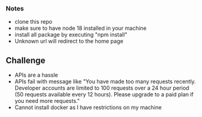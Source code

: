 ### Notes

- clone this repo
- make sure to have node 18 installed in your machine
- install all package by executing "npm install"
- Unknown url will redirect to the home page

## Challenge

- APIs are a hassle
- APIs fail with message like "You have made too many requests recently. Developer accounts are limited to 100 requests over a 24 hour period (50 requests available every 12 hours). Please upgrade to a paid plan if you need more requests."
- Cannot install docker as I have restrictions on my machine
